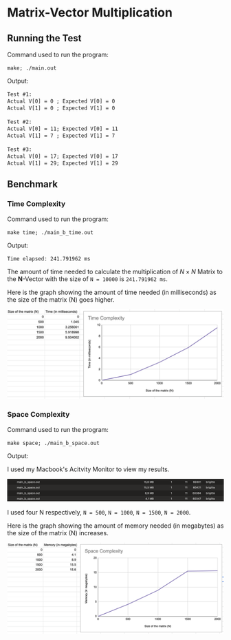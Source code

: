 # Matrix-Vector Multiplication

## Running the Test

Command used to run the program:
```
make; ./main.out
```

Output:
```
Test #1:
Actual V[0] = 0 ; Expected V[0] = 0 
Actual V[1] = 0 ; Expected V[1] = 0 

Test #2:
Actual V[0] = 11; Expected V[0] = 11
Actual V[1] = 7 ; Expected V[1] = 7 

Test #3:
Actual V[0] = 17; Expected V[0] = 17
Actual V[1] = 29; Expected V[1] = 29
```

## Benchmark

### Time Complexity

Command used to run the program:
```
make time; ./main_b_time.out
```

Output: 

```
Time elapsed: 241.791962 ms
```
The amount of time needed to calculate the multiplication of $N\times N$ Matrix to the $\mathbf{N}$-Vector with the size of `N = 10000` is `241.791962 ms`.

Here is the graph showing the amount of time needed (in milliseconds) as the size of the matrix (N) goes higher.

![Time_complexity_graph](images/time-complexity.png)

### Space Complexity

Command used to run the program:
```
make space; ./main_b_space.out
```

Output:

I used my Macbook's Acitvity Monitor to view my results. 

![Space_complexity](images/activitymonitor.png)

I used four N respectively, `N = 500`, `N = 1000`, `N = 1500`, `N = 2000`.

Here is the graph showing the amount of memory needed (in megabytes) as the size of the matrix (N) increases.

![Space_complexity_graph](images/space-complexity.png)
